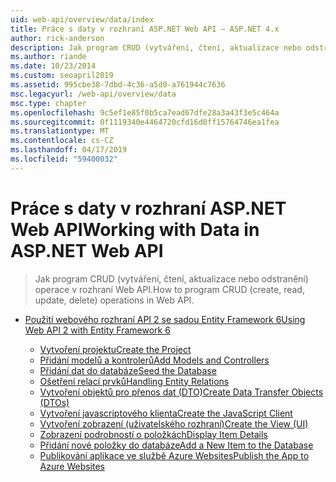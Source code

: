 ```yaml
---
uid: web-api/overview/data/index
title: Práce s daty v rozhraní ASP.NET Web API – ASP.NET 4.x
author: rick-anderson
description: Jak program CRUD (vytváření, čtení, aktualizace nebo odstranění) operace v rozhraní Web API pro ASP.NET 4.x.
ms.author: riande
ms.date: 10/23/2014
ms.custom: seoapril2019
ms.assetid: 995cbe38-7dbd-4c36-a5d0-a761944c7636
msc.legacyurl: /web-api/overview/data
msc.type: chapter
ms.openlocfilehash: 9c5ef1e85f0b5ca7ead67dfe28a3a43f3e5c464a
ms.sourcegitcommit: 0f1119340e4464720cfd16d0ff15764746ea1fea
ms.translationtype: MT
ms.contentlocale: cs-CZ
ms.lasthandoff: 04/17/2019
ms.locfileid: "59400032"
---
```

# <a name="working-with-data-in-aspnet-web-api"></a><span data-ttu-id="f151e-103">Práce s daty v rozhraní ASP.NET Web API</span><span class="sxs-lookup"><span data-stu-id="f151e-103">Working with Data in ASP.NET Web API</span></span>

> <span data-ttu-id="f151e-104">Jak program CRUD (vytváření, čtení, aktualizace nebo odstranění) operace v rozhraní Web API.</span><span class="sxs-lookup"><span data-stu-id="f151e-104">How to program CRUD (create, read, update, delete) operations in Web API.</span></span>


- [<span data-ttu-id="f151e-105">Použití webového rozhraní API 2 se sadou Entity Framework 6</span><span class="sxs-lookup"><span data-stu-id="f151e-105">Using Web API 2 with Entity Framework 6</span></span>](using-web-api-with-entity-framework/index.md)

    - [<span data-ttu-id="f151e-106">Vytvoření projektu</span><span class="sxs-lookup"><span data-stu-id="f151e-106">Create the Project</span></span>](using-web-api-with-entity-framework/part-1.md)
    - [<span data-ttu-id="f151e-107">Přidání modelů a kontrolerů</span><span class="sxs-lookup"><span data-stu-id="f151e-107">Add Models and Controllers</span></span>](using-web-api-with-entity-framework/part-2.md)
    - [<span data-ttu-id="f151e-108">Přidání dat do databáze</span><span class="sxs-lookup"><span data-stu-id="f151e-108">Seed the Database</span></span>](using-web-api-with-entity-framework/part-3.md)
    - [<span data-ttu-id="f151e-109">Ošetření relací prvků</span><span class="sxs-lookup"><span data-stu-id="f151e-109">Handling Entity Relations</span></span>](using-web-api-with-entity-framework/part-4.md)
    - [<span data-ttu-id="f151e-110">Vytvoření objektů pro přenos dat (DTO)</span><span class="sxs-lookup"><span data-stu-id="f151e-110">Create Data Transfer Objects (DTOs)</span></span>](using-web-api-with-entity-framework/part-5.md)
    - [<span data-ttu-id="f151e-111">Vytvoření javascriptového klienta</span><span class="sxs-lookup"><span data-stu-id="f151e-111">Create the JavaScript Client</span></span>](using-web-api-with-entity-framework/part-6.md)
    - [<span data-ttu-id="f151e-112">Vytvoření zobrazení (uživatelského rozhraní)</span><span class="sxs-lookup"><span data-stu-id="f151e-112">Create the View (UI)</span></span>](using-web-api-with-entity-framework/part-7.md)
    - [<span data-ttu-id="f151e-113">Zobrazení podrobností o položkách</span><span class="sxs-lookup"><span data-stu-id="f151e-113">Display Item Details</span></span>](using-web-api-with-entity-framework/part-8.md)
    - [<span data-ttu-id="f151e-114">Přidání nové položky do databáze</span><span class="sxs-lookup"><span data-stu-id="f151e-114">Add a New Item to the Database</span></span>](using-web-api-with-entity-framework/part-9.md)
    - [<span data-ttu-id="f151e-115">Publikování aplikace ve službě Azure Websites</span><span class="sxs-lookup"><span data-stu-id="f151e-115">Publish the App to Azure Websites</span></span>](using-web-api-with-entity-framework/part-10.md)
